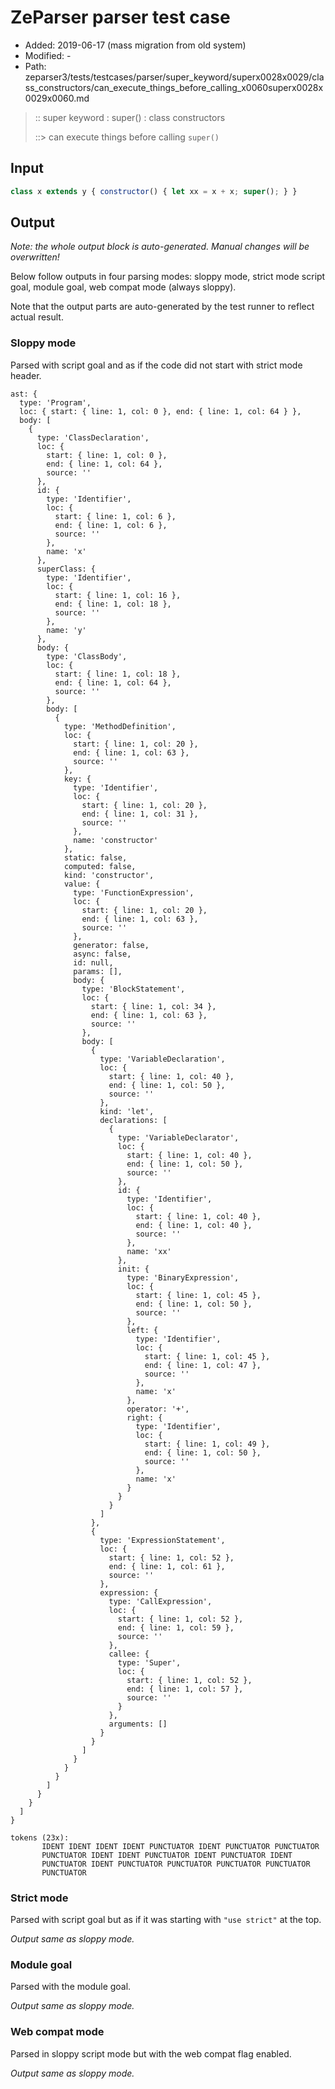 # ZeParser parser test case

- Added: 2019-06-17 (mass migration from old system)
- Modified: -
- Path: zeparser3/tests/testcases/parser/super_keyword/superx0028x0029/class_constructors/can_execute_things_before_calling_x0060superx0028x0029x0060.md

> :: super keyword : super() : class constructors
>
> ::> can execute things before calling `super()`

## Input

`````js
class x extends y { constructor() { let xx = x + x; super(); } }
`````

## Output

_Note: the whole output block is auto-generated. Manual changes will be overwritten!_

Below follow outputs in four parsing modes: sloppy mode, strict mode script goal, module goal, web compat mode (always sloppy).

Note that the output parts are auto-generated by the test runner to reflect actual result.

### Sloppy mode

Parsed with script goal and as if the code did not start with strict mode header.

`````
ast: {
  type: 'Program',
  loc: { start: { line: 1, col: 0 }, end: { line: 1, col: 64 } },
  body: [
    {
      type: 'ClassDeclaration',
      loc: {
        start: { line: 1, col: 0 },
        end: { line: 1, col: 64 },
        source: ''
      },
      id: {
        type: 'Identifier',
        loc: {
          start: { line: 1, col: 6 },
          end: { line: 1, col: 6 },
          source: ''
        },
        name: 'x'
      },
      superClass: {
        type: 'Identifier',
        loc: {
          start: { line: 1, col: 16 },
          end: { line: 1, col: 18 },
          source: ''
        },
        name: 'y'
      },
      body: {
        type: 'ClassBody',
        loc: {
          start: { line: 1, col: 18 },
          end: { line: 1, col: 64 },
          source: ''
        },
        body: [
          {
            type: 'MethodDefinition',
            loc: {
              start: { line: 1, col: 20 },
              end: { line: 1, col: 63 },
              source: ''
            },
            key: {
              type: 'Identifier',
              loc: {
                start: { line: 1, col: 20 },
                end: { line: 1, col: 31 },
                source: ''
              },
              name: 'constructor'
            },
            static: false,
            computed: false,
            kind: 'constructor',
            value: {
              type: 'FunctionExpression',
              loc: {
                start: { line: 1, col: 20 },
                end: { line: 1, col: 63 },
                source: ''
              },
              generator: false,
              async: false,
              id: null,
              params: [],
              body: {
                type: 'BlockStatement',
                loc: {
                  start: { line: 1, col: 34 },
                  end: { line: 1, col: 63 },
                  source: ''
                },
                body: [
                  {
                    type: 'VariableDeclaration',
                    loc: {
                      start: { line: 1, col: 40 },
                      end: { line: 1, col: 50 },
                      source: ''
                    },
                    kind: 'let',
                    declarations: [
                      {
                        type: 'VariableDeclarator',
                        loc: {
                          start: { line: 1, col: 40 },
                          end: { line: 1, col: 50 },
                          source: ''
                        },
                        id: {
                          type: 'Identifier',
                          loc: {
                            start: { line: 1, col: 40 },
                            end: { line: 1, col: 40 },
                            source: ''
                          },
                          name: 'xx'
                        },
                        init: {
                          type: 'BinaryExpression',
                          loc: {
                            start: { line: 1, col: 45 },
                            end: { line: 1, col: 50 },
                            source: ''
                          },
                          left: {
                            type: 'Identifier',
                            loc: {
                              start: { line: 1, col: 45 },
                              end: { line: 1, col: 47 },
                              source: ''
                            },
                            name: 'x'
                          },
                          operator: '+',
                          right: {
                            type: 'Identifier',
                            loc: {
                              start: { line: 1, col: 49 },
                              end: { line: 1, col: 50 },
                              source: ''
                            },
                            name: 'x'
                          }
                        }
                      }
                    ]
                  },
                  {
                    type: 'ExpressionStatement',
                    loc: {
                      start: { line: 1, col: 52 },
                      end: { line: 1, col: 61 },
                      source: ''
                    },
                    expression: {
                      type: 'CallExpression',
                      loc: {
                        start: { line: 1, col: 52 },
                        end: { line: 1, col: 59 },
                        source: ''
                      },
                      callee: {
                        type: 'Super',
                        loc: {
                          start: { line: 1, col: 52 },
                          end: { line: 1, col: 57 },
                          source: ''
                        }
                      },
                      arguments: []
                    }
                  }
                ]
              }
            }
          }
        ]
      }
    }
  ]
}

tokens (23x):
       IDENT IDENT IDENT IDENT PUNCTUATOR IDENT PUNCTUATOR PUNCTUATOR
       PUNCTUATOR IDENT IDENT PUNCTUATOR IDENT PUNCTUATOR IDENT
       PUNCTUATOR IDENT PUNCTUATOR PUNCTUATOR PUNCTUATOR PUNCTUATOR
       PUNCTUATOR
`````

### Strict mode

Parsed with script goal but as if it was starting with `"use strict"` at the top.

_Output same as sloppy mode._

### Module goal

Parsed with the module goal.

_Output same as sloppy mode._

### Web compat mode

Parsed in sloppy script mode but with the web compat flag enabled.

_Output same as sloppy mode._
